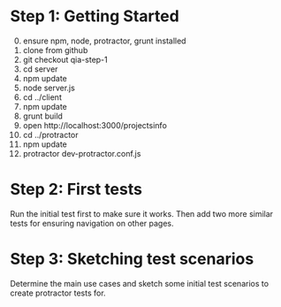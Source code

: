 Step 1: Getting Started
=======================

0. ensure npm, node, protractor, grunt installed
1. clone from github
2. git checkout qia-step-1
3. cd server
4. npm update
5. node server.js
6. cd ../client
7. npm update
8. grunt build
9. open http://localhost:3000/projectsinfo
10. cd ../protractor
11. npm update
12. protractor dev-protractor.conf.js

Step 2: First tests
===================

Run the initial test first to make sure it works. Then add two more similar tests for ensuring navigation on other pages.

Step 3: Sketching test scenarios
================================

Determine the main use cases and sketch some initial test scenarios to create protractor tests for.